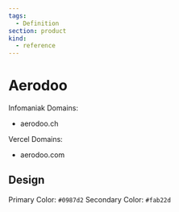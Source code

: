 ```yaml
---
tags:
  - Definition
section: product
kind:
  - reference
---
```

# Aerodoo

Infomaniak Domains:

- aerodoo.ch

Vercel Domains:

- aerodoo.com

## Design

Primary Color: `#0987d2`
Secondary Color: `#fab22d`